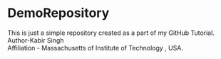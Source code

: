 # DemoRepository
This is just a simple repository created as a part of my GitHub Tutorial.
<br>
Author-Kabir Singh
<br>
Affiliation - Massachusetts of Institute of Technology , USA.

